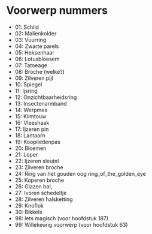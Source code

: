 # Voorwerp nummers

 * 01: Schild
 * 02: Malienkolder
 * 03: Vuurring
 * 04: Zwarte parels
 * 05: Heksenhaar
 * 06: Lotusbloesem
 * 07: Tatoeage
 * 08: Broche (welke?)
 * 09: Zilveren pijl
 * 10: Spiegel
 * 11: Ijsring
 * 12: Onzichtbaarheidsring
 * 13: Insectenarmband
 * 14: Werpmes
 * 15: Klimtouw
 * 16: Vleeshaak
 * 17: Ijzeren pin
 * 18: Lantaarn
 * 19: Koopliedenpas
 * 20: Bloemen
 * 21: Loper
 * 22: Ijzeren sleutel
 * 23: Zilveren broche
 * 24: Ring van het gouden oog ring_of_the_golden_eye
 * 25: Koperen broche
 * 26: Glazen bal,
 * 27: Ivoren schedeltje
 * 28: Zilveren halsketting
 * 29: Knoflok
 * 30: Bikkels
 * 98: Iets magisch (voor hoofdstuk 187)
 * 99: Willekeurig voorwerp (voor hoofdstuk 63)

